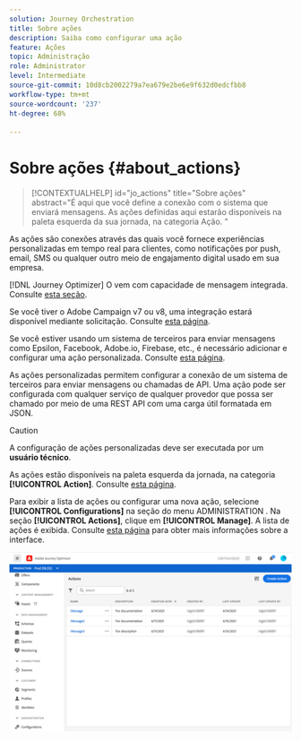 ```yaml
---
solution: Journey Orchestration
title: Sobre ações
description: Saiba como configurar uma ação
feature: Ações
topic: Administração
role: Administrator
level: Intermediate
source-git-commit: 10d8cb2002279a7ea679e2be6e9f632d0edcfbb8
workflow-type: tm+mt
source-wordcount: '237'
ht-degree: 68%

---
```


# Sobre ações {#about_actions}

>[!CONTEXTUALHELP]
>id="jo_actions"
>title="Sobre ações"
>abstract="É aqui que você define a conexão com o sistema que enviará mensagens. As ações definidas aqui estarão disponíveis na paleta esquerda da sua jornada, na categoria Ação. "

As ações são conexões através das quais você fornece experiências personalizadas em tempo real para clientes, como notificações por push, email, SMS ou qualquer outro meio de engajamento digital usado em sua empresa.

[!DNL Journey Optimizer] O vem com capacidade de mensagem integrada. Consulte [esta seção](../get-started-content.md).

Se você tiver o Adobe Campaign v7 ou v8, uma integração estará disponível mediante solicitação. Consulte [esta página](../action/acc-action.md).

Se você estiver usando um sistema de terceiros para enviar mensagens como Epsilon, Facebook, Adobe.io, Firebase, etc., é necessário adicionar e configurar uma ação personalizada. Consulte [esta página](../action/about-custom-action-configuration.md).

As ações personalizadas permitem configurar a conexão de um sistema de terceiros para enviar mensagens ou chamadas de API. Uma ação pode ser configurada com qualquer serviço de qualquer provedor que possa ser chamado por meio de uma REST API com uma carga útil formatada em JSON.

>[!CAUTION]
>
>A configuração de ações personalizadas deve ser executada por um **usuário técnico**.

As ações estão disponíveis na paleta esquerda da jornada, na categoria **[!UICONTROL Action]**. Consulte [esta página](../building-journeys/about-journey-activities.md#action-activities).

Para exibir a lista de ações ou configurar uma nova ação, selecione **[!UICONTROL Configurations]** na seção do menu ADMINISTRATION . Na seção **[!UICONTROL Actions]**, clique em **[!UICONTROL Manage]**. A lista de ações é exibida. Consulte [esta página](../user-interface.md) para obter mais informações sobre a interface.

![](../assets/custom1.png)
